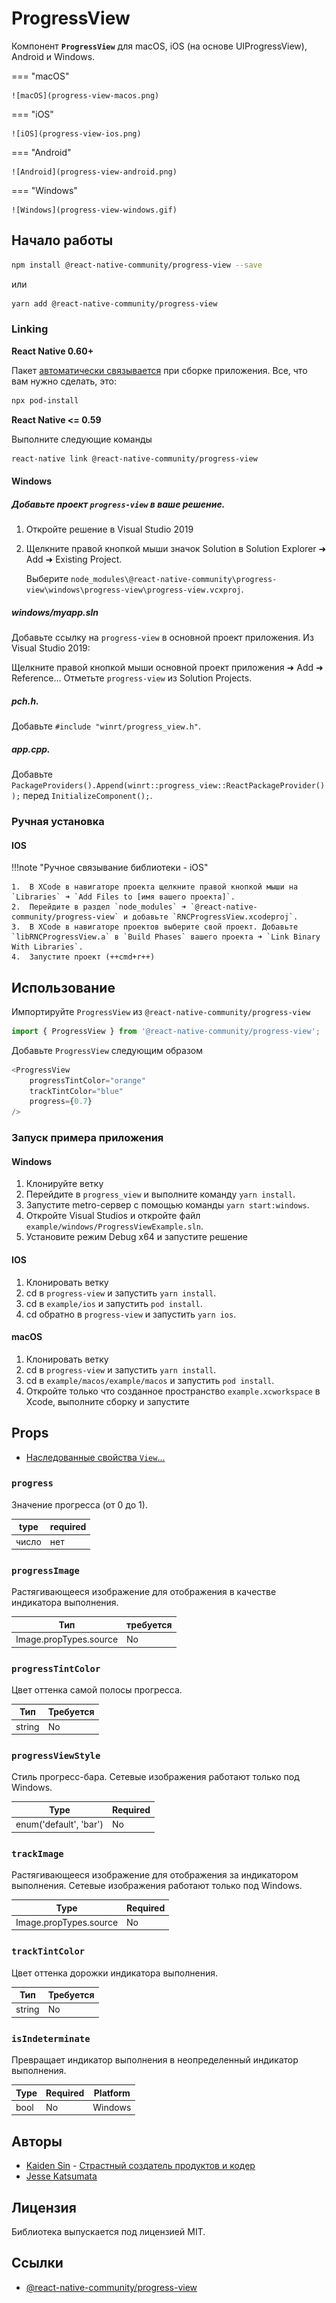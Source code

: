 # ProgressView

Компонент **`ProgressView`** для macOS, iOS (на основе UIProgressView), Android и Windows.

=== "macOS"

    ![macOS](progress-view-macos.png)

=== "iOS"

    ![iOS](progress-view-ios.png)

=== "Android"

    ![Android](progress-view-android.png)

=== "Windows"

    ![Windows](progress-view-windows.gif)

## Начало работы

```sh
npm install @react-native-community/progress-view --save
```

или

```sh
yarn add @react-native-community/progress-view
```

### Linking

**React Native 0.60+**

Пакет [автоматически связывается](https://github.com/react-native-community/cli/blob/master/docs/autolinking.md) при сборке приложения. Все, что вам нужно сделать, это:

```sh
npx pod-install
```

**React Native <= 0.59**

Выполните следующие команды

```sh
react-native link @react-native-community/progress-view
```

#### Windows

##### Добавьте проект `progress-view` в ваше решение.

1.  Откройте решение в Visual Studio 2019
2.  Щелкните правой кнопкой мыши значок Solution в Solution Explorer ➜ Add ➜ Existing Project.

    Выберите `node_modules\@react-native-community\progress-view\windows\progress-view\progress-view.vcxproj`.

##### **windows/myapp.sln**

Добавьте ссылку на `progress-view` в основной проект приложения. Из Visual Studio 2019:

Щелкните правой кнопкой мыши основной проект приложения ➜ Add ➜ Reference...
Отметьте `progress-view` из Solution Projects.

##### **pch.h**.

Добавьте `#include "winrt/progress_view.h"`.

##### **app.cpp**.

Добавьте `PackageProviders().Append(winrt::progress_view::ReactPackageProvider());` перед `InitializeComponent();`.

### Ручная установка

#### IOS

!!!note "Ручное связывание библиотеки - iOS"

    1.  В XCode в навигаторе проекта щелкните правой кнопкой мыши на `Libraries` ➜ `Add Files to [имя вашего проекта]`.
    2.  Перейдите в раздел `node_modules` ➜ `@react-native-community/progress-view` и добавьте `RNCProgressView.xcodeproj`.
    3.  В XCode в навигаторе проектов выберите свой проект. Добавьте `libRNCProgressView.a` в `Build Phases` вашего проекта ➜ `Link Binary With Libraries`.
    4.  Запустите проект (++cmd+r++)

## Использование

Импортируйте `ProgressView` из `@react-native-community/progress-view`

```js
import { ProgressView } from '@react-native-community/progress-view';
```

Добавьте `ProgressView` следующим образом

```js
<ProgressView
    progressTintColor="orange"
    trackTintColor="blue"
    progress={0.7}
/>
```

### Запуск примера приложения

#### Windows

1.  Клонируйте ветку
2.  Перейдите в `progress_view` и выполните команду `yarn install`.
3.  Запустите metro-сервер с помощью команды `yarn start:windows`.
4.  Откройте Visual Studios и откройте файл `example/windows/ProgressViewExample.sln`.
5.  Установите режим Debug x64 и запустите решение

#### IOS

1.  Клонировать ветку
2.  cd в `progress-view` и запустить `yarn install`.
3.  cd в `example/ios` и запустить `pod install`.
4.  cd обратно в `progress-view` и запустить `yarn ios`.

#### macOS

1.  Клонировать ветку
2.  cd в `progress-view` и запустить `yarn install`.
3.  cd в `example/macos/example/macos` и запустить `pod install`.
4.  Откройте только что созданное пространство `example.xcworkspace` в Xcode, выполните сборку и запустите

## Props

-   [Наследованные свойства `View`...](../components/view.md#props)

### `progress`

Значение прогресса (от 0 до 1).

| type  | required |
| ----- | -------- |
| число | нет      |

### `progressImage`

Растягивающееся изображение для отображения в качестве индикатора выполнения.

| Тип                    | требуется |
| ---------------------- | --------- |
| Image.propTypes.source | No        |

### `progressTintColor`

Цвет оттенка самой полосы прогресса.

| Тип    | Требуется |
| ------ | --------- |
| string | No        |

### `progressViewStyle`

Стиль прогресс-бара. Сетевые изображения работают только под Windows.

| Type                   | Required |
| ---------------------- | -------- |
| enum('default', 'bar') | No       |

### `trackImage`

Растягивающееся изображение для отображения за индикатором выполнения. Сетевые изображения работают только под Windows.

| Type                   | Required |
| ---------------------- | -------- |
| Image.propTypes.source | No       |

### `trackTintColor`

Цвет оттенка дорожки индикатора выполнения.

| Тип    | Требуется |
| ------ | --------- |
| string | No        |

### `isIndeterminate`

Превращает индикатор выполнения в неопределенный индикатор выполнения.

| Type | Required | Platform |
| ---- | -------- | -------- |
| bool | No       | Windows  |

## Авторы

-   [Kaiden Sin](https://github.com/kdenz) - [Страстный создатель продуктов и кодер](http://linkedin.com/in/kaiden)
-   [Jesse Katsumata](https://github.com/Naturalclar)

## Лицензия

Библиотека выпускается под лицензией MIT.

## Ссылки

-   [@react-native-community/progress-view](https://github.com/react-native-progress-view/progress-view)
